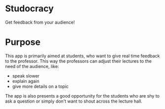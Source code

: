 # Studocracy
Get feedback from your audience!




# Purpose
This app is primarily aimed at students, who want to give real time feedback to the professor.
This way the professors can adjust their lectures to the need of the audience, like:
* speak slower
* explain again
* give more details on a topic

The app is also presents a good opportunity for the students who are shy to ask a question or simply don't want to shout across the lecture hall.

